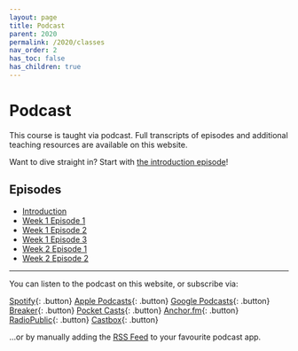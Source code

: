 ```yaml
---
layout: page
title: Podcast
parent: 2020
permalink: /2020/classes
nav_order: 2
has_toc: false
has_children: true
---
```


# Podcast

This course is taught via podcast. Full transcripts of episodes and additional teaching resources are available on this website.

Want to dive straight in? Start with [the introduction episode](/2020/classes/w00e00)!


## Episodes

- [Introduction](/2020/classes/w00e00/)
- [Week 1 Episode 1](/2020/classes/w01e01)
- [Week 1 Episode 2](/2020/classes/w01e02)
- [Week 1 Episode 3](/2020/classes/w01e03)
- [Week 2 Episode 1](/2020/classes/w02e01)
- [Week 2 Episode 2](/2020/classes/w02e02)


---

You can listen to the podcast on this website, or subscribe via:

[Spotify](https://open.spotify.com/show/3sYD3KyPJXnIHUY2m2uFcy){: .button} [Apple Podcasts](https://podcasts.apple.com/nl/podcast/scripted-design/id1533696064?l=en){: .button} [Google Podcasts](https://www.google.com/podcasts?feed=aHR0cHM6Ly9hbmNob3IuZm0vcy8zN2QzMjZjNC9wb2RjYXN0L3Jzcw==){: .button} [Breaker](https://breaker.audio/scripted-design){: .button} [Pocket Casts](https://pca.st/h40ivs5f){: .button} [Anchor.fm](https://anchor.fm/scripteddesign){: .button} [RadioPublic](https://radiopublic.com/scripted-design-WaxpdP){: .button} [Castbox](https://castbox.fm/channel/Scripted-Design-id3371338){: .button}

...or by manually adding the [RSS Feed](https://anchor.fm/s/37d326c4/podcast/rss) to your favourite podcast app.
